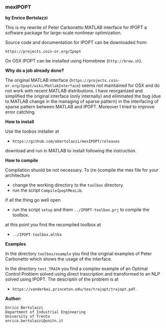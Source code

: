 ### mexIPOPT
**by Enrico Bertolazzi**

This is my rewrite of Peter Carbonetto MATLAB interface for IPOPT
a software package for large-scale ​nonlinear optimization.

Source code and documentation for IPOPT can be downloaded from:

`https://projects.coin-or.org/Ipopt`

On OSX IPOPT can be installed using Homebrew (`http://brew.sh`).

**Why do a job already done?**

The original MATLAB interface (`https://projects.coin-or.org/Ipopt/wiki/MatlabInterface`) seems not maintained for OSX and do not work with recent MATLAB distributions.
I have reorganized and simplified the original interface (only internally) and eliminated the bug (due to MATLAB change 
in the managing of sparse pattern) in the interfacing
of sparse pattern between MATLAB and IPOPT.
Moreover I tried to improve error catching.

**How to install**

Use the toobox installer at

- `https://github.com/ebertolazzi/mexIPOPT/releases`

download and run in MATLAB to install following the instruction.

**How to compile**

Compilation shuold be not necessary. To (re-)compile the mex file
for your architecture

- change the working directory to the `toolbox` directory.
- run the script `CompileIpoptMexLib`.

if all the thing go well open 

- run the script `setup` and them `../IPOPT-toolbox.prj` to compile the toolbox.

at this point you find the recompiled toolbox at

- `../IPOPT-toolbox.mltbx`

**Examples**

In the directory `toolbox/example` you find the original examples 
of Peter Carbonetto which shows the usage of the interface.

In the directory `test_TRAIN` you find a complex example
of an Optimal Control Problem solved using direct trascription
and transformed to an NLP solved using IPOPT.
The descriptin of the problem is at

- `https://vanderbei.princeton.edu/tex/trajopt/trajopt.pdf`.

**Author:**
	
	Enrico Bertolazzi
	Department of Industrial Engineering
	University of Trento
	enrico.bertolazzi@unitn.it
